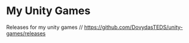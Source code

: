 # My Unity Games
Releases for my unity games //
https://github.com/DovydasTEDS/unity-games/releases
